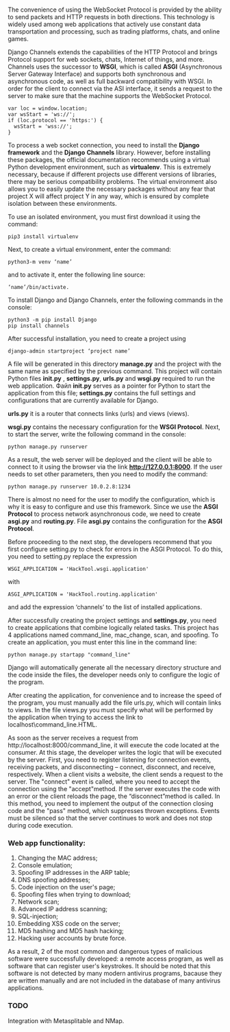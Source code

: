 # 

The convenience of using the WebSocket Protocol is provided by the ability to send packets 
and HTTP requests in both directions. This technology is widely used among web 
applications that actively use constant data transportation and processing, such as 
trading platforms, chats, and online games.

Django Channels extends the capabilities of the HTTP Protocol and brings Protocol support 
for web sockets, chats, Internet of things, and more. Channels uses the successor to **WSGI**, 
which is called **ASGI** (Asynchronous Server Gateway Interface) and supports both synchronous 
and asynchronous code, as well as full backward compatibility with WSGI. In order for the 
client to connect via the ASI interface, it sends a request to the server to make sure that 
the machine supports the WebSocket Protocol.
```
var loc = window.location;
var wsStart = 'ws://';
if (loc.protocol == 'https:') {
  wsStart = 'wss://';
}
```
To process a web socket connection, you need to install the **Django framework** and the **Django** 
**Channels** library. However, before installing these packages, the official documentation 
recommends using a virtual Python development environment, such as **virtualenv**. This is 
extremely necessary, because if different projects use different versions of libraries, 
there may be serious compatibility problems. The virtual environment also allows you to 
easily update the necessary packages without any fear that project X will affect project 
Y in any way, which is ensured by complete isolation between these environments.

To use an isolated environment, you must first download it using the command: 
```
pip3 install virtualenv
```
Next, to create a virtual environment, enter the command:
```
python3-m venv ‘name’
```
and to activate it, enter the following line source:
```
‘name’/bin/activate.
```

To install Django and Django Channels, enter the following commands in the console:
```
python3 -m pip install Django
pip install channels
```
After successful installation, you need to create a project using 
```
django-admin startproject ‘project name’
```
A file will be generated in this directory **manage.py** and the project with the same name 
as specified by the previous command. This project will contain Python files **__init__.py**
, **settings.py**, **urls.py** and **wsgi.py** required to run the web application. 
Файл **__init__.py** serves as a pointer for Python to start the application from this file; 
**settings.py** contains the full settings and configurations that are currently available 
for Django. 

**urls.py** it is a router that connects links (urls) and views (views). 

**wsgi.py** contains the necessary configuration for the **WSGI Protocol**. Next, to start 
the server, write the following command in the console: 
```
python manage.py runserver
```
As a result, the web server will be deployed and the client will be able to connect to it using 
the browser via the link **http://127.0.0.1:8000**. If the user needs to set other parameters, 
then you need to modify the command: 
```
python manage.py runserver 10.0.2.8:1234
```
There is almost no need for the user to modify the configuration, which is why it is easy to 
configure and use this framework. Since we use the **ASGI Protocol** to process network asynchronous 
code, we need to create **asgi.py** and **routing.py**. File **asgi.py** contains the configuration 
for the **ASGI Protocol**.

Before proceeding to the next step, the developers recommend that you first configure setting.py
 to check for errors in the ASGI Protocol. To do this, you need to setting.py replace the expression 
```
WSGI_APPLICATION = 'HackTool.wsgi.application' 
```
with
``` 
ASGI_APPLICATION = 'HackTool.routing.application' 
```
and add the expression ‘channels’ to the list of installed applications.

After successfully creating the project settings and **settings.py**, you need to create applications 
that combine logically related tasks. This project has 4 applications named 
command_line, mac_change, scan, and spoofing. To create an application, you must enter this 
line in the command line: 
```
python manage.py startapp "command_line"
```
Django will automatically generate all the necessary directory structure 
and the code inside the files, the developer needs only to configure the logic of the program.

After creating the application, for convenience and to increase the speed of the program, 
you must manually add the file urls.py, which will contain links to views. In the file 
views.py you must specify what will be performed by the application when trying to access 
the link to localhost\command_line.HTML.

As soon as the server receives a request from http://localhost:8000/command_line, it will 
execute the code located at the consumer. At this stage, the developer writes the logic 
that will be executed by the server. First, you need to register listening for connection 
events, receiving packets, and disconnecting – connect, disconnect, and receive, respectively. 
When a client visits a website, the client sends a request to the server. The "connect" event is 
called, where you need to accept the connection using the "accept"method. If the server executes 
the code with an error or the client reloads the page, the “disconnect”method is called. In this 
method, you need to implement the output of the connection closing code and the "pass" method, 
which suppresses thrown exceptions. Events must be silenced so that the server continues to work 
and does not stop during code execution.

### Web app functionality:
1. Changing the MAC address;
2. Console emulation;
3. Spoofing IP addresses in the ARP table;
4. DNS spoofing addresses;
5. Code injection on the user's page;
6. Spoofing files when trying to download;
7. Network scan;
8. Advanced IP address scanning;
9. SQL-injection;
10. Embedding XSS code on the server;
11. MD5 hashing and MD5 hash hacking;
12. Hacking user accounts by brute force.

As a result, 2 of the most common and dangerous types of malicious software were successfully 
developed: a remote access program, as well as software that can register user's keystrokes. 
It should be noted that this software is not detected by many modern antivirus programs, 
bacause they are written manually and are not included in the database of many antivirus applications.

### TODO
Integration with Metasplitable and NMap.